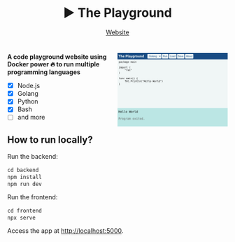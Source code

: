 <div align="center">
    <h1>▶️ The Playground</h1>
</div>

<p align="center">
    <a href="https://playground.duc-nguyen.xyz">Website</a>
</p>

<h1></h1>

<img
  src="screenshot.png"
  alt="The Playground screenshot"
  width="50%"
  align="right"
/>

**A code playground website using Docker power 🔥 to run multiple programming languages**

- [x] Node.js
- [x] Golang
- [x] Python
- [x] Bash
- [ ] and more

## How to run locally?

Run the backend:

```console
cd backend
npm install
npm run dev
```

Run the frontend:

```console
cd frontend
npx serve
```

Access the app at [http://localhost:5000](http://localhost:5000).
